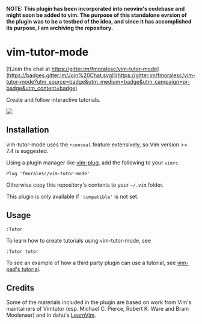 **NOTE: This plugin has been incorporated into neovim's codebase and might soon
be added to vim. The purpose of this standalone evrsion of the plugin was to be
a testbed of the idea, and since it has accomplished its purpose, I am
archiving the repository.**

# vim-tutor-mode

[![Join the chat at https://gitter.im/fmoralesc/vim-tutor-mode](https://badges.gitter.im/Join%20Chat.svg)](https://gitter.im/fmoralesc/vim-tutor-mode?utm_source=badge&utm_medium=badge&utm_campaign=pr-badge&utm_content=badge)

Create and follow interactive tutorials.

![](http://i.imgur.com/1JtpjET.png)

## Installation

vim-tutor-mode uses the `+conceal` feature extensively, so Vim version >= 7.4
is suggested.

Using a plugin manager like [vim-plug](https://github.com/junegunn/vim-plug),
add the following to your `vimrc`.

    Plug 'fmoralesc/vim-tutor-mode'

Otherwise copy this repository's contents to your `~/.vim` folder.

This plugin is only available if `'compatible'` is not set.

## Usage

~~~ vim
:Tutor
~~~

To learn how to create tutorials using vim-tutor-mode, see

~~~ vim
:Tutor tutor
~~~

To see an example of how a third party plugin can use a tutorial, see [vim-pad's
tutorial](https://github.com/fmoralesc/vim-pad/blob/devel/tutorials/pad.tutor).

## Credits

Some of the materials included in the plugin are based on work from Vim's
maintainers of Vimtutor (esp. Michael C. Pierce, Robert K. Ware and Bram
Moolenaar) and in dahu's [LearnVim](https://github.com/dahu/LearnVim).
